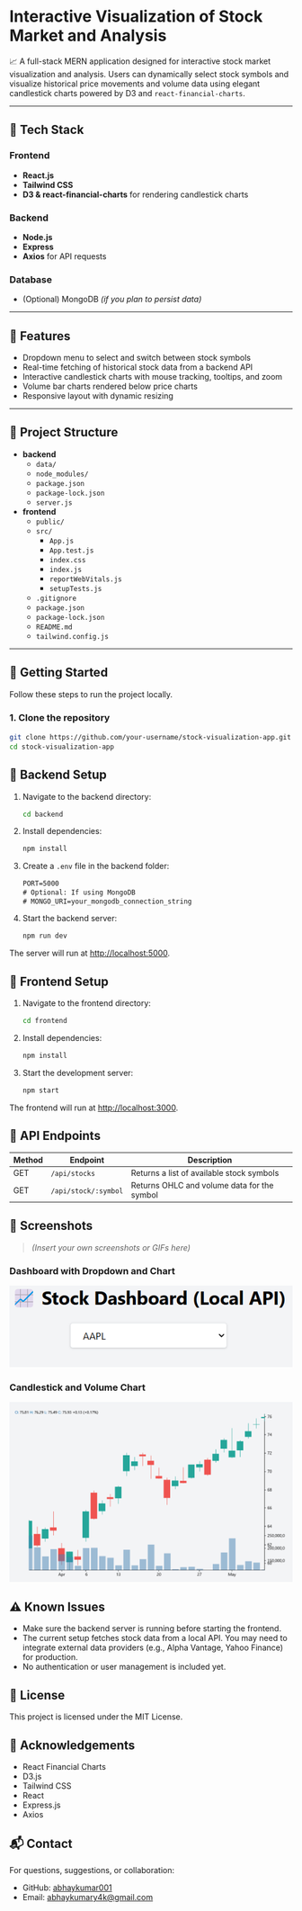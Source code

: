 # Interactive Visualization of Stock Market and Analysis

📈 A full-stack MERN application designed for interactive stock market visualization and analysis. Users can dynamically select stock symbols and visualize historical price movements and volume data using elegant candlestick charts powered by D3 and `react-financial-charts`.

---

## 🧰 Tech Stack

### Frontend
- **React.js**
- **Tailwind CSS**
- **D3 & react-financial-charts** for rendering candlestick charts

### Backend
- **Node.js**
- **Express**
- **Axios** for API requests

### Database
- (Optional) MongoDB *(if you plan to persist data)*

---

## 🚀 Features

- Dropdown menu to select and switch between stock symbols
- Real-time fetching of historical stock data from a backend API
- Interactive candlestick charts with mouse tracking, tooltips, and zoom
- Volume bar charts rendered below price charts
- Responsive layout with dynamic resizing

---

## 📂 Project Structure

- **backend**
  - `data/`
  - `node_modules/`
  - `package.json`
  - `package-lock.json`
  - `server.js`
- **frontend**
  - `public/`
  - `src/`
    - `App.js`
    - `App.test.js`
    - `index.css`
    - `index.js`
    - `reportWebVitals.js`
    - `setupTests.js`
  - `.gitignore`
  - `package.json`
  - `package-lock.json`
  - `README.md`
  - `tailwind.config.js`


---

## 🚀 Getting Started

Follow these steps to run the project locally.

### 1. Clone the repository

```bash
git clone https://github.com/your-username/stock-visualization-app.git
cd stock-visualization-app
```

## 🔧 Backend Setup

1. Navigate to the backend directory:

    ```bash
    cd backend
    ```

2. Install dependencies:

    ```bash
    npm install
    ```

3. Create a `.env` file in the backend folder:

    ```env
    PORT=5000
    # Optional: If using MongoDB
    # MONGO_URI=your_mongodb_connection_string
    ```

4. Start the backend server:

    ```bash
    npm run dev
    ```

The server will run at [http://localhost:5000](http://localhost:5000).


## 🎨 Frontend Setup

1. Navigate to the frontend directory:

    ```bash
    cd frontend
    ```

2. Install dependencies:

    ```bash
    npm install
    ```

3. Start the development server:

    ```bash
    npm start
    ```

The frontend will run at [http://localhost:3000](http://localhost:3000).


## 🔌 API Endpoints

| Method | Endpoint             | Description                                   |
|--------|----------------------|-----------------------------------------------|
| GET    | `/api/stocks`        | Returns a list of available stock symbols     |
| GET    | `/api/stock/:symbol` | Returns OHLC and volume data for the symbol   |


## 📸 Screenshots

> *(Insert your own screenshots or GIFs here)*

### Dashboard with Dropdown and Chart

![Dashboard](screenshots/dashboard.png)

### Candlestick and Volume Chart

![Candlestick](screenshots/candlestick.png)


## ⚠️ Known Issues

- Make sure the backend server is running before starting the frontend.
- The current setup fetches stock data from a local API. You may need to integrate external data providers (e.g., Alpha Vantage, Yahoo Finance) for production.
- No authentication or user management is included yet.


## 📝 License

This project is licensed under the MIT License.


## 🙌 Acknowledgements

- React Financial Charts  
- D3.js  
- Tailwind CSS  
- React  
- Express.js  
- Axios

## 📬 Contact

For questions, suggestions, or collaboration:

- GitHub: [abhaykumar001](https://github.com/abhaykumar001)  
- Email: abhaykumary4k@gmail.com
